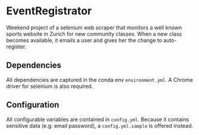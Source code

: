 # EventRegistrator

Weekend project of a selenium web scraper that monitors a well known sports 
website in Zurich for new community classes. When a new class becomes available, it 
emails a user and gives her the change to auto-register.

## Dependencies

All dependencies are captured in the conda env `environment.yml`. A Chrome driver 
for selenium is also required.

## Configuration
All configurable variables are contained in `config.yml`. Because it contains 
sensitive data (e.g. email password), a `config.yml.sample` is offered instead.